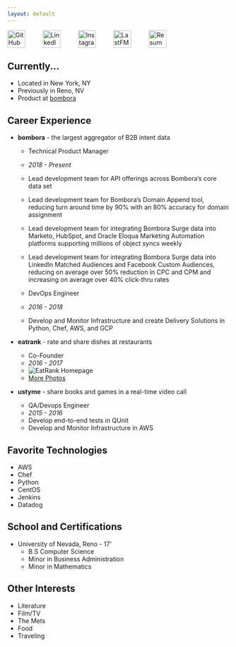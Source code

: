 ```yaml
---
layout: default
---
```


<div id="social" style="display:inline-flex">
<a href="https://github.com/bennicholes" title="Github" style="padding-right: 40px">
<img alt="GitHub" height="40px" width="40px" src="../assets/github.svg"/>
</a>
<a href="https://www.linkedin.com/in/bennicholes" title="LinkedIn" style="padding-right: 40px">
<img alt="LinkedIn" height="40px" width="40px" src="../assets/linkedin.svg"/>
</a>
<a href="https://instagram.com/bennicholes" title="Instagram" style="padding-right: 40px">
<img alt="Instagram" height="40px" width="40px" src="../assets/instagram.svg"/>
</a>
<a href="http://www.last.fm/user/bennicholes" title="LastFM" style="padding-right: 40px">
<img alt="LastFM" height="40px" width="40px" src="../assets/lastfm.svg"/>
</a>
<a href="../assets/resume.pdf" title="Resume" style="padding-right: 40px">
<img alt="Resume" height="40px" width="40px" src="../assets/resume.svg"/>
</a>
</div>

## Currently...

* Located in New York, NY
* Previously in Reno, NV
* Product at [bombora](http://bombora.com)

## Career Experience

* **bombora** - the largest aggregator of B2B intent data
    * Technical Product Manager
    * _2018 - Present_
    * Lead development team for API offerings across Bombora’s core data set
    * Lead development team for Bombora’s Domain Append tool, reducing turn around time by 90% with an 80% accuracy
    for domain assignment
    * Lead development team for integrating Bombora Surge data into Marketo, HubSpot, and Oracle Eloqua Marketing Automation platforms supporting millions of object syncs weekly
    * Lead development team for integrating Bombora Surge data into LinkedIn Matched Audiences and Facebook Custom
Audiences, reducing on average over 50% reduction in CPC and CPM and increasing on average over 40% click-thru rates

    * DevOps Engineer
    * _2016 - 2018_
    * Develop and Monitor Infrastructure and create Delivery Solutions in Python, Chef, AWS, and GCP

* **eatrank** - rate and share dishes at restaurants
	* Co-Founder
	* _2016 - 2017_
	* ![EatRank Homepage](../assets/eatank-homepage.png)
	* [More Photos](../assets/eatank-images.pdf)

* **ustyme** -  share books and games in a real-time video call
	* QA/Devops Engineer
	* _2015 - 2016_
	* Develop end-to-end tests in QUnit
	* Develop and Monitor Infrastructure in AWS

## Favorite Technologies
* AWS
* Chef
* Python
* CentOS
* Jenkins
* Datadog

## School and Certifications

* University of Nevada, Reno - 17'
	* B.S Computer Science
	* Minor in Business Administration
	* Minor in Mathematics

## Other Interests
* Literature
* Film/TV
* The Mets
* Food
* Traveling
